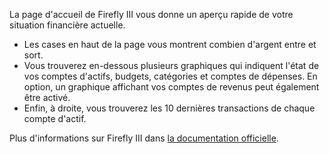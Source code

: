 La page d'accueil de Firefly III vous donne un aperçu rapide de votre situation financière actuelle.

* Les cases en haut de la page vous montrent combien d'argent entre et sort.
* Vous trouverez en-dessous plusieurs graphiques qui indiquent l'état de vos comptes d'actifs, budgets, catégories et comptes de dépenses. En option, un graphique affichant vos comptes de revenus peut également être activé.
* Enfin, à droite, vous trouverez les 10 dernières transactions de chaque compte d'actif.

Plus d'informations sur Firefly III dans [la documentation officielle](https://firefly-iii.readthedocs.io/en/latest/).